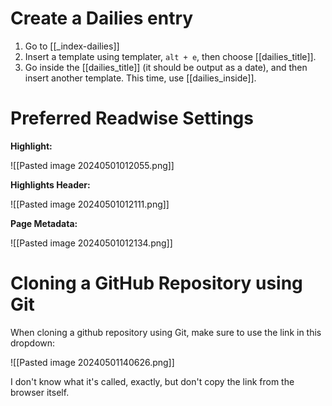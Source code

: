 # Create a Dailies entry
1.  Go to [[_index-dailies]]
2. Insert a template using templater, `alt + e`, then choose [[dailies_title]].
3. Go inside the [[dailies_title]] (it should be output as a date), and then insert another template. This time, use [[dailies_inside]].
# Preferred Readwise Settings

**Highlight:**

![[Pasted image 20240501012055.png]]

**Highlights Header:**

![[Pasted image 20240501012111.png]]

**Page Metadata:**

![[Pasted image 20240501012134.png]]
# Cloning a GitHub Repository using Git
When cloning a github repository using Git, make sure to use the link in this dropdown:

![[Pasted image 20240501140626.png]]

I don't know what it's called, exactly, but don't copy the link from the browser itself.